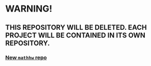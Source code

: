 # WARNING!

## THIS REPOSITORY WILL BE DELETED. EACH PROJECT WILL BE CONTAINED IN ITS OWN REPOSITORY.

### [New `mathhw` repo](https://github.com/awmottaz/mathhw)
